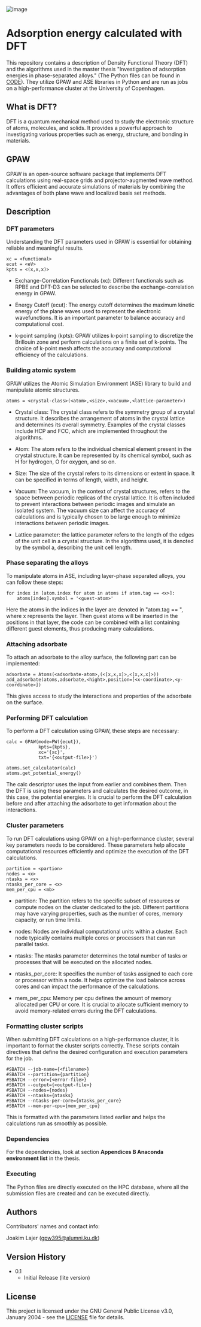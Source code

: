 ![image](https://github.com/Kabelkim/Nanoscience-MSc/assets/65853425/a6878964-df5c-4045-bc2a-ccf0023f3481)

# Adsorption energy calculated with DFT
This repository contains a description of Density Functional Theory (DFT) and the algorithms used in the master thesis "Investigation of adsorption energies in phase-separated alloys." (The Python files can be found in [CODE](https://github.com/Kabelkim/Nanoscience-MSc/tree/main/Python%20code)). They utilize GPAW and ASE libraries in Python and are run as jobs on a high-performance cluster at the University of Copenhagen. 

## What is DFT?
DFT is a quantum mechanical method used to study the electronic structure of atoms, molecules, and solids. It provides a powerful approach to investigating various properties such as energy, structure, and bonding in materials.

## GPAW
GPAW is an open-source software package that implements DFT calculations using real-space grids and projector-augmented wave method. It offers efficient and accurate simulations of materials by combining the advantages of both plane wave and localized basis set methods.

## Description
### DFT parameters
Understanding the DFT parameters used in GPAW is essential for obtaining reliable and meaningful results.
```
xc = <functional>
ecut = <eV>
kpts = <(x,x,x)>
```
- Exchange-Correlation Functionals (xc): Different functionals such as RPBE and DFT-D3 can be selected to describe the exchange-correlation energy in GPAW.

- Energy Cutoff (ecut): The energy cutoff determines the maximum kinetic energy of the plane waves used to represent the electronic wavefunctions. It is an important parameter to balance accuracy and computational cost.

- k-point sampling (kpts): GPAW utilizes k-point sampling to discretize the Brillouin zone and perform calculations on a finite set of k-points. The choice of k-point mesh affects the accuracy and computational efficiency of the calculations.

### Building atomic system
GPAW utilizes the Atomic Simulation Environment (ASE) library to build and manipulate atomic structures. 
```
atoms = <crystal-class>(<atom>,<size>,<vacuum>,<lattice-parameter>)
```
- Crystal class: The crystal class refers to the symmetry group of a crystal structure. It describes the arrangement of atoms in the crystal lattice and determines its overall symmetry. Examples of the crystal classes include HCP and FCC, which are implemented throughout the algorithms.

- Atom: The atom refers to the individual chemical element present in the crystal structure. It can be represented by its chemical symbol, such as H for hydrogen, O for oxygen, and so on.

- Size: The size of the crystal refers to its dimensions or extent in space. It can be specified in terms of length, width, and height.

- Vacuum: The vacuum, in the context of crystal structures, refers to the space between periodic replicas of the crystal lattice. It is often included to prevent interactions between periodic images and simulate an isolated system. The vacuum size can affect the accuracy of calculations and is typically chosen to be large enough to minimize interactions between periodic images.

- Lattice parameter: the lattice parameter refers to the length of the edges of the unit cell in a crystal structure. In the algorithms used, it is denoted by the symbol a, describing the unit cell length. 

### Phase separating the alloys
To manipulate atoms in ASE, including layer-phase separated alloys, you can follow these steps:
```
for index in [atom.index for atom in atoms if atom.tag == <x>]:
    atoms[index].symbol = '<guest-atom>'
```
Here the atoms in the indices in the layer are denoted in "atom.tag == <x>", where x represents the layer. Then guest atoms will be inserted in the positions in that layer, the code can be combined with a list containing different guest elements, thus producing many calculations. 

### Attaching adsorbate
To attach an adsorbate to the alloy surface, the following part can be implemented:
 
```
adsorbate = Atoms(<adsorbate-atom>,(<[x,x,x]>,<[x,x,x]>))
add_adsorbate(atoms,adsorbate,<hight>,position=[<x-coordinate>,<y-coordinate>])
```
This gives access to study the interactions and properties of the adsorbate on the surface.
    
### Performing DFT calculation
To perform a DFT calculation using GPAW, these steps are necessary:
```
calc = GPAW(mode=PW({ecut}),
            kpts={kpts},
            xc='{xc}',
            txt='{<output-file>}')

atoms.set_calculator(calc)
atoms.get_potential_energy()
```
The calc descriptor uses the input from earlier and combines them. Then the DFT is using these parameters and calculates the desired outcome, in this case, the potential energies. It is crucial to perform the DFT calculation before and after attaching the adsorbate to get information about the interactions. 

### Cluster parameters
To run DFT calculations using GPAW on a high-performance cluster, several key parameters needs to be considered. These parameters help allocate computational resources efficiently and optimize the execution of the DFT calculations. 
```
partition = <partion>
nodes = <x>
ntasks = <x>
ntasks_per_core = <x>
mem_per_cpu = <mb>
```
- partition: The partition refers to the specific subset of resources or compute nodes on the cluster dedicated to the job. Different partitions may have varying properties, such as the number of cores, memory capacity, or run time limits. 

- nodes: Nodes are individual computational units within a cluster. Each node typically contains multiple cores or processors that can run parallel tasks. 

- ntasks: The ntasks parameter determines the total number of tasks or processes that will be executed on the allocated nodes.
    
- ntasks_per_core: It specifies the number of tasks assigned to each core or processor within a node. It helps optimize the load balance across cores and can impact the performance of the calculations. 

- mem_per_cpu: Memory per cpu defines the amount of memory allocated per CPU or core. It is crucial to allocate sufficient memory to avoid memory-related errors during the DFT calculations. 
    
### Formatting cluster scripts
When submitting DFT calculations on a high-performance cluster, it is important to format the cluster scripts correctly. These scripts contain directives that define the desired configuration and execution parameters for the job.
```
#SBATCH --job-name={<filename>}
#SBATCH --partition={partition}
#SBATCH --error={<error-file>}
#SBATCH --output={<output-file>}
#SBATCH --nodes={nodes}
#SBATCH --ntasks={ntasks}
#SBATCH --ntasks-per-core={ntasks_per_core}
#SBATCH --mem-per-cpu={mem_per_cpu}
```
This is formatted with the parameters listed earlier and helps the calculations run as smoothly as possible.
    
### Dependencies
For the dependencies, look at section **Appendices B Anaconda environment list** in the thesis.


### Executing

The Python files are directly executed on the HPC database, where all the submission files are created and can be executed directly.

## Authors

Contributors' names and contact info:

Joakim Lajer (gpw395@alumni.ku.dk)

## Version History

* 0.1
    * Initial Release (lite version)

## License

This project is licensed under the GNU General Public License v3.0, January 2004 - see the [LICENSE](https://github.com/Kabelkim/Nanoscience-MSc/blob/main/LICENSE) file for details.
